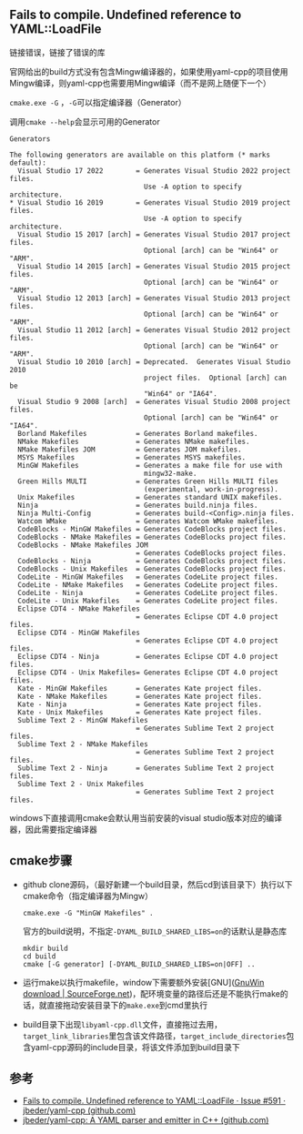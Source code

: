 ## Fails to compile. Undefined reference to YAML::LoadFile

链接错误，链接了错误的库

官网给出的build方式没有包含Mingw编译器的，如果使用yaml-cpp的项目使用Mingw编译，则yaml-cpp也需要用Mingw编译（而不是网上随便下一个）

`cmake.exe -G` ，`-G`可以指定编译器（Generator）

调用`cmake --help`会显示可用的Generator

``` 
Generators

The following generators are available on this platform (* marks default):
  Visual Studio 17 2022        = Generates Visual Studio 2022 project files.
                                 Use -A option to specify architecture.
* Visual Studio 16 2019        = Generates Visual Studio 2019 project files.
                                 Use -A option to specify architecture.
  Visual Studio 15 2017 [arch] = Generates Visual Studio 2017 project files.
                                 Optional [arch] can be "Win64" or "ARM".
  Visual Studio 14 2015 [arch] = Generates Visual Studio 2015 project files.
                                 Optional [arch] can be "Win64" or "ARM".
  Visual Studio 12 2013 [arch] = Generates Visual Studio 2013 project files.
                                 Optional [arch] can be "Win64" or "ARM".
  Visual Studio 11 2012 [arch] = Generates Visual Studio 2012 project files.
                                 Optional [arch] can be "Win64" or "ARM".
  Visual Studio 10 2010 [arch] = Deprecated.  Generates Visual Studio 2010
                                 project files.  Optional [arch] can be
                                 "Win64" or "IA64".
  Visual Studio 9 2008 [arch]  = Generates Visual Studio 2008 project files.
                                 Optional [arch] can be "Win64" or "IA64".
  Borland Makefiles            = Generates Borland makefiles.
  NMake Makefiles              = Generates NMake makefiles.
  NMake Makefiles JOM          = Generates JOM makefiles.
  MSYS Makefiles               = Generates MSYS makefiles.
  MinGW Makefiles              = Generates a make file for use with
                                 mingw32-make.
  Green Hills MULTI            = Generates Green Hills MULTI files
                                 (experimental, work-in-progress).
  Unix Makefiles               = Generates standard UNIX makefiles.
  Ninja                        = Generates build.ninja files.
  Ninja Multi-Config           = Generates build-<Config>.ninja files.
  Watcom WMake                 = Generates Watcom WMake makefiles.
  CodeBlocks - MinGW Makefiles = Generates CodeBlocks project files.
  CodeBlocks - NMake Makefiles = Generates CodeBlocks project files.
  CodeBlocks - NMake Makefiles JOM
                               = Generates CodeBlocks project files.
  CodeBlocks - Ninja           = Generates CodeBlocks project files.
  CodeBlocks - Unix Makefiles  = Generates CodeBlocks project files.
  CodeLite - MinGW Makefiles   = Generates CodeLite project files.
  CodeLite - NMake Makefiles   = Generates CodeLite project files.
  CodeLite - Ninja             = Generates CodeLite project files.
  CodeLite - Unix Makefiles    = Generates CodeLite project files.
  Eclipse CDT4 - NMake Makefiles
                               = Generates Eclipse CDT 4.0 project files.
  Eclipse CDT4 - MinGW Makefiles
                               = Generates Eclipse CDT 4.0 project files.
  Eclipse CDT4 - Ninja         = Generates Eclipse CDT 4.0 project files.
  Eclipse CDT4 - Unix Makefiles= Generates Eclipse CDT 4.0 project files.
  Kate - MinGW Makefiles       = Generates Kate project files.
  Kate - NMake Makefiles       = Generates Kate project files.
  Kate - Ninja                 = Generates Kate project files.
  Kate - Unix Makefiles        = Generates Kate project files.
  Sublime Text 2 - MinGW Makefiles
                               = Generates Sublime Text 2 project files.
  Sublime Text 2 - NMake Makefiles
                               = Generates Sublime Text 2 project files.
  Sublime Text 2 - Ninja       = Generates Sublime Text 2 project files.
  Sublime Text 2 - Unix Makefiles
                               = Generates Sublime Text 2 project files.
```

windows下直接调用cmake会默认用当前安装的visual studio版本对应的编译器，因此需要指定编译器

## cmake步骤

- github clone源码，（最好新建一个build目录，然后cd到该目录下）执行以下cmake命令（指定编译器为Mingw）
    ```
    cmake.exe -G "MinGW Makefiles" .
    ```

    官方的build说明，不指定`-DYAML_BUILD_SHARED_LIBS=on`的话默认是静态库

    ```
    mkdir build
    cd build
    cmake [-G generator] [-DYAML_BUILD_SHARED_LIBS=on|OFF] ..
    ```

- 运行make以执行makefile，window下需要额外安装[GNU]([GnuWin download | SourceForge.net](https://sourceforge.net/projects/gnuwin32/))，配环境变量的路径后还是不能执行make的话，就直接拖动安装目录下的`make.exe`到cmd里执行

- build目录下出现`libyaml-cpp.dll`文件，直接拖过去用，`target_link_libraries`里包含该文件路径，`target_include_directories`包含yaml-cpp源码的include目录，将该文件添加到build目录下

## 参考

- [Fails to compile. Undefined reference to YAML::LoadFile · Issue #591 · jbeder/yaml-cpp (github.com)](https://github.com/jbeder/yaml-cpp/issues/591)
- [jbeder/yaml-cpp: A YAML parser and emitter in C++ (github.com)](https://github.com/jbeder/yaml-cpp)